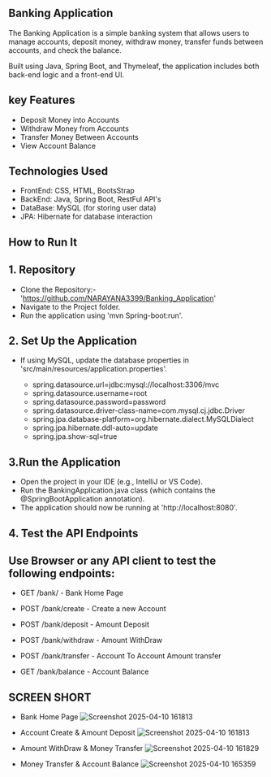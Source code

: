 ## Banking Application
The Banking Application is a simple banking system that allows users to manage accounts, deposit money, withdraw money, transfer funds between accounts, and check the balance.

Built using Java, Spring Boot, and Thymeleaf, the application includes both back-end logic and a front-end UI.

## key Features
 * Deposit Money into Accounts
 * Withdraw Money from Accounts
 * Transfer Money Between Accounts
 * View Account Balance

## Technologies Used
 * FrontEnd: CSS, HTML, BootsStrap
 * BackEnd: Java, Spring Boot, RestFul API's
 * DataBase: MySQL (for storing user data)
 * JPA: Hibernate for database interaction
   
## How to Run It
  ## 1. Repository
   * Clone the Repository:-'https://github.com/NARAYANA3399/Banking_Application'
   * Navigate to the Project folder.
   * Run the application using 'mvn Spring-boot:run'.
  ## 2. Set Up the Application
   * If using MySQL, update the database properties in 'src/main/resources/application.properties'.

      * spring.datasource.url=jdbc:mysql://localhost:3306/mvc
      * spring.datasource.username=root
      *  spring.datasource.password=password
      *  spring.datasource.driver-class-name=com.mysql.cj.jdbc.Driver
      *  spring.jpa.database-platform=org.hibernate.dialect.MySQLDialect
      *  spring.jpa.hibernate.ddl-auto=update 
      * spring.jpa.show-sql=true
     
  ## 3.Run the Application
   * Open the project in your IDE (e.g., IntelliJ or VS Code).
   * Run the BankingApplication.java class (which contains the @SpringBootApplication annotation).
   * The application should now be running at 'http://localhost:8080'.
  ## 4. Test the API Endpoints
   ## Use Browser or any API client to test the following endpoints:
   
   *  GET /bank/ - Bank Home Page

   * POST /bank/create - Create a new Account

   * POST /bank/deposit - Amount Deposit

   * POST /bank/withdraw - Amount WithDraw

   * POST /bank/transfer - Account To Account Amount transfer

   * GET /bank/balance - Account Balance


 ## SCREEN SHORT
 
  * Bank Home Page
![Screenshot 2025-04-10 161813](https://github.com/user-attachments/assets/6a8d16fb-1b6a-4adc-b8f8-669f2ee2c5b4)

  * Account Create & Amount Deposit
![Screenshot 2025-04-10 161813](https://github.com/user-attachments/assets/1f8e6f46-b4a4-415b-b14f-0f58b3e2eb89)

  * Amount WithDraw & Money Transfer
![Screenshot 2025-04-10 161829](https://github.com/user-attachments/assets/453afda0-de48-499b-838a-89377bf094be)

  * Money Transfer & Account Balance
![Screenshot 2025-04-10 165359](https://github.com/user-attachments/assets/4a5ea4d2-a9e6-493d-ac52-ebb32d94f295)


